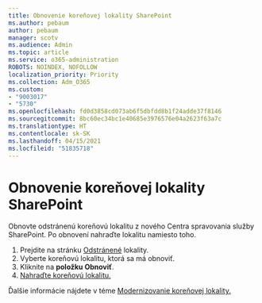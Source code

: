 ```yaml
---
title: Obnovenie koreňovej lokality SharePoint
ms.author: pebaum
author: pebaum
manager: scotv
ms.audience: Admin
ms.topic: article
ms.service: o365-administration
ROBOTS: NOINDEX, NOFOLLOW
localization_priority: Priority
ms.collection: Adm_O365
ms.custom:
- "9003017"
- "5730"
ms.openlocfilehash: fd0d3858cd073ab6f5dbfdd8b1f24adde37f8146
ms.sourcegitcommit: 8bc60ec34bc1e40685e3976576e04a2623f63a7c
ms.translationtype: HT
ms.contentlocale: sk-SK
ms.lasthandoff: 04/15/2021
ms.locfileid: "51835718"
---
```

# <a name="restore-the-sharepoint-root-site"></a>Obnovenie koreňovej lokality SharePoint

Obnovte odstránenú koreňovú lokalitu z nového Centra spravovania služby SharePoint. Po obnovení nahraďte lokalitu namiesto toho.

1. Prejdite na stránku [Odstránené](https://admin.microsoft.com/sharepoint?page=recycleBin&modern=true) lokality. 
2. Vyberte koreňovú lokalitu, ktorá sa má obnoviť.
3. Kliknite na **položku Obnoviť**.
4. [Nahraďte koreňovú lokalitu.](https://docs.microsoft.com/sharepoint/troubleshoot/sites/url-that-resides-under-root-site-collection-is-broken)

Ďalšie informácie nájdete v téme [Modernizovanie koreňovej lokality.](https://docs.microsoft.com/sharepoint/modern-root-site)
